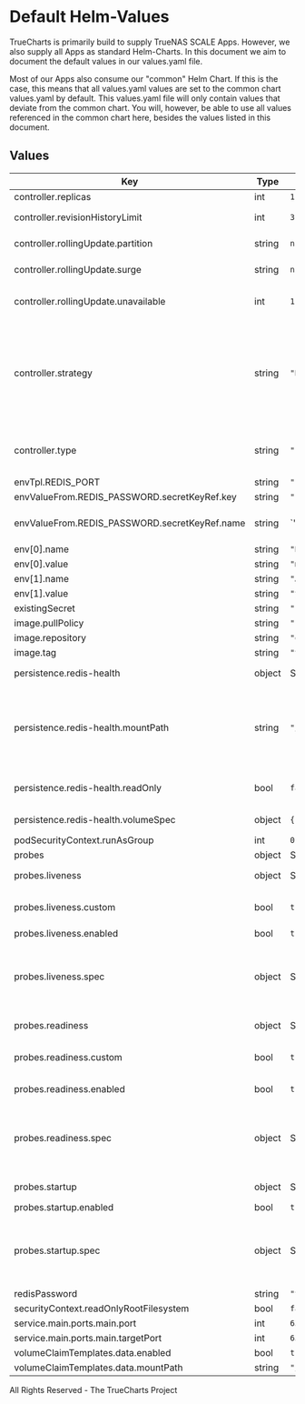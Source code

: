 # Default Helm-Values

TrueCharts is primarily build to supply TrueNAS SCALE Apps.
However, we also supply all Apps as standard Helm-Charts. In this document we aim to document the default values in our values.yaml file.

Most of our Apps also consume our "common" Helm Chart.
If this is the case, this means that all values.yaml values are set to the common chart values.yaml by default. This values.yaml file will only contain values that deviate from the common chart.
You will, however, be able to use all values referenced in the common chart here, besides the values listed in this document.

## Values

| Key | Type | Default | Description |
|-----|------|---------|-------------|
| controller.replicas | int | `1` | Number of desired pods |
| controller.revisionHistoryLimit | int | `3` | ReplicaSet revision history limit |
| controller.rollingUpdate.partition | string | `nil` | Set statefulset RollingUpdate partition |
| controller.rollingUpdate.surge | string | `nil` | Set deployment RollingUpdate max surge |
| controller.rollingUpdate.unavailable | int | `1` | Set deployment RollingUpdate max unavailable |
| controller.strategy | string | `"RollingUpdate"` | Set the controller upgrade strategy For Deployments, valid values are Recreate (default) and RollingUpdate. For StatefulSets, valid values are OnDelete and RollingUpdate (default). DaemonSets ignore this. |
| controller.type | string | `"statefulset"` | Set the controller type. Valid options are deployment, daemonset or statefulset |
| envTpl.REDIS_PORT | string | `"{{ .Values.service.main.ports.main.targetPort }}"` |  |
| envValueFrom.REDIS_PASSWORD.secretKeyRef.key | string | `"redis-password"` |  |
| envValueFrom.REDIS_PASSWORD.secretKeyRef.name | string | `"{{ ( tpl .Values.existingSecret $ ) | default ( include \"common.names.fullname\" . ) }}"` |  |
| env[0].name | string | `"REDIS_REPLICATION_MODE"` |  |
| env[0].value | string | `"master"` |  |
| env[1].name | string | `"ALLOW_EMPTY_PASSWORD"` |  |
| env[1].value | string | `"yes"` |  |
| existingSecret | string | `""` |  |
| image.pullPolicy | string | `"IfNotPresent"` |  |
| image.repository | string | `"ghcr.io/truecharts/redis"` |  |
| image.tag | string | `"v6.2.6@sha256:a1727c5389c03cdef4db37000305898fe7678586471c3fdd325dc24655517887"` |  |
| persistence.redis-health | object | See below | redis-health configmap mount |
| persistence.redis-health.mountPath | string | `"/health"` | Where to mount the volume in the main container. Defaults to `/<name_of_the_volume>`, setting to '-' creates the volume but disables the volumeMount. |
| persistence.redis-health.readOnly | bool | `false` | Specify if the volume should be mounted read-only. |
| persistence.redis-health.volumeSpec | object | `{"configMap":{"defaultMode":493,"name":"redis-health"}}` | Define the custom Volume spec here [[ref]](https://kubernetes.io/docs/concepts/storage/volumes/) |
| podSecurityContext.runAsGroup | int | `0` |  |
| probes | object | See below | [[ref]](https://kubernetes.io/docs/tasks/configure-pod-container/configure-liveness-readiness-startup-probes/) |
| probes.liveness | object | See below | Liveness probe configuration |
| probes.liveness.custom | bool | `true` | Set this to `true` if you wish to specify your own livenessProbe |
| probes.liveness.enabled | bool | `true` | Enable the liveness probe |
| probes.liveness.spec | object | See below | The spec field contains the values for the default livenessProbe. If you selected `custom: true`, this field holds the definition of the livenessProbe. |
| probes.readiness | object | See below | Redainess probe configuration |
| probes.readiness.custom | bool | `true` | Set this to `true` if you wish to specify your own readinessProbe |
| probes.readiness.enabled | bool | `true` | Enable the readiness probe |
| probes.readiness.spec | object | See below | The spec field contains the values for the default readinessProbe. If you selected `custom: true`, this field holds the definition of the readinessProbe. |
| probes.startup | object | See below | Startup probe configuration |
| probes.startup.enabled | bool | `true` | Enable the startup probe |
| probes.startup.spec | object | See below | The spec field contains the values for the default livenessProbe. If you selected `custom: true`, this field holds the definition of the livenessProbe. |
| redisPassword | string | `"testpass"` |  |
| securityContext.readOnlyRootFilesystem | bool | `false` |  |
| service.main.ports.main.port | int | `6379` |  |
| service.main.ports.main.targetPort | int | `6379` |  |
| volumeClaimTemplates.data.enabled | bool | `true` |  |
| volumeClaimTemplates.data.mountPath | string | `"/bitnami/redis"` |  |

All Rights Reserved - The TrueCharts Project
